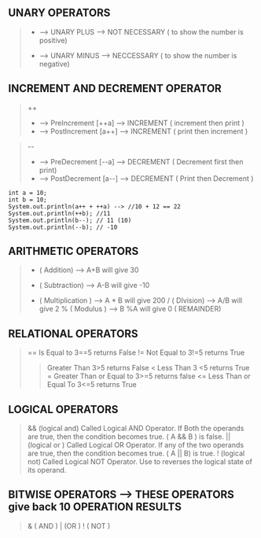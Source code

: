 ## UNARY OPERATORS

> + --> UNARY PLUS --> NOT NECESSARY ( to show the number is positive)
> - --> UNARY MINUS --> NECCESSARY ( to show the number is negative)

## INCREMENT AND DECREMENT OPERATOR 
> ++
> + --> PreIncrement [++a] --> INCREMENT  ( increment then print )
> + --> PostIncrement [a++] --> INCREMENT ( print then increment )

> --
> - --> PreDecrement [--a] --> DECREMENT ( Decrement first then print)
> - --> PostDecrement [a--] --> DECREMENT ( Print then Decrement )

```
int a = 10;
int b = 10;
System.out.println(a++ + ++a) --> //10 + 12 == 22
System.out.println(++b); //11
System.out.println(b--); // 11 (10)
System.out.println(--b); // -10

```

## ARITHMETIC OPERATORS
> + ( Addition) --> A+B will give 30
> - ( Subtraction) --> A-B will give -10
> * ( Multiplication ) --> A * B will give 200
> / ( DIvision) --> A/B will give 2
> %  ( Modulus ) --> B %A will give 0 ( REMAINDER)

## RELATIONAL OPERATORS
> == Is Equal to   3==5 returns False
> != Not Equal to  3!=5 returns True
> > Greater Than   3>5  returns False
> < Less Than      3 <5 returns True
> >= Greater Than or Equal to   3>=5 returns false
> <= Less Than or Equal To    3<=5 returns True

## LOGICAL OPERATORS
> && (logical and) Called Logical AND Operator. If Both the operands are true, then the condition becomes true. ( A && B ) is false.
> || (logical or ) Called Logical OR Operator. If any of the two operands are true, then the condition becomes true. ( A || B) is true.
> ! (logical not)  Called Logical NOT Operator. Use to reverses the logical state of its operand.

## BITWISE OPERATORS  --> THESE OPERATORS give back 10 OPERATION RESULTS
> & ( AND )
> | (OR )
> ! ( NOT )
